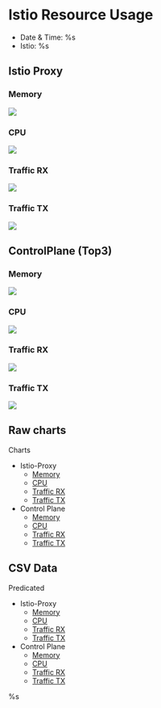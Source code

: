 # Istio Resource Usage

- Date & Time: %s
- Istio: %s

## Istio Proxy

### Memory

![](./chart_istioproxy_memory_predicated.svg)

### CPU

![](./chart_istioproxy_cpu_predicated.svg)

### Traffic RX

![](./chart_istioproxy_traffic_rx_predicated.svg)

### Traffic TX

![](./chart_istioproxy_traffic_tx_predicated.svg)

## ControlPlane (Top3)

### Memory

![](./chart_controlplane_memory_predicated.svg)

### CPU

![](./chart_controlplane_cpu_predicated.svg)

### Traffic RX

![](./chart_controlplane_traffic_rx_predicated.svg)

### Traffic TX

![](./chart_controlplane_traffic_tx_predicated.svg)

## Raw charts

Charts

- Istio-Proxy
    - [Memory](./chart_istioproxy_memory.svg)
    - [CPU](./chart_istioproxy_cpu.svg)
    - [Traffic RX](./chart_istioproxy_traffic_rx.svg)
    - [Traffic TX](./chart_istioproxy_traffic_tx.svg)
- Control Plane
    - [Memory](./chart_controlplane_memory.svg)
    - [CPU](./chart_controlplane_cpu.svg)
    - [Traffic RX](./chart_controlplane_traffic_rx.svg)
    - [Traffic TX](./chart_controlplane_traffic_tx.svg)

## CSV Data

Predicated

- Istio-Proxy
    - [Memory](./table_istioproxy_memory.csv)
    - [CPU](./table_istioproxy_cpu.csv)
    - [Traffic RX](./table_istioproxy_traffic_rx.csv)
    - [Traffic TX](./table_istioproxy_traffic_tx.csv)
- Control Plane
    - [Memory](./table_controlplane_memory.csv)
    - [CPU](./table_controlplane_cpu.csv)
    - [Traffic RX](./table_controlplane_traffic_rx.csv)
    - [Traffic TX](./table_controlplane_traffic_tx.csv)

%s